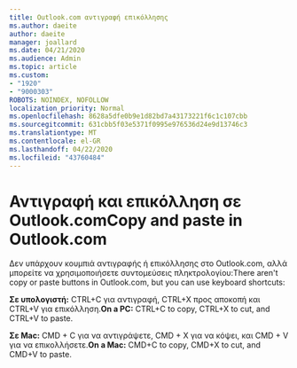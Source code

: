 ```yaml
---
title: Outlook.com αντιγραφή επικόλλησης
ms.author: daeite
author: daeite
manager: joallard
ms.date: 04/21/2020
ms.audience: Admin
ms.topic: article
ms.custom:
- "1920"
- "9000303"
ROBOTS: NOINDEX, NOFOLLOW
localization_priority: Normal
ms.openlocfilehash: 8628a5dfe0b9e1d82bd7a43173221f6c1c107cbb
ms.sourcegitcommit: 631cbb5f03e5371f0995e976536d24e9d13746c3
ms.translationtype: MT
ms.contentlocale: el-GR
ms.lasthandoff: 04/22/2020
ms.locfileid: "43760484"
---
```

# <a name="copy-and-paste-in-outlookcom"></a><span data-ttu-id="bf93b-102">Αντιγραφή και επικόλληση σε Outlook.com</span><span class="sxs-lookup"><span data-stu-id="bf93b-102">Copy and paste in Outlook.com</span></span>

<span data-ttu-id="bf93b-103">Δεν υπάρχουν κουμπιά αντιγραφής ή επικόλλησης στο Outlook.com, αλλά μπορείτε να χρησιμοποιήσετε συντομεύσεις πληκτρολογίου:</span><span class="sxs-lookup"><span data-stu-id="bf93b-103">There aren't copy or paste buttons in Outlook.com, but you can use keyboard shortcuts:</span></span>

<span data-ttu-id="bf93b-104">**Σε υπολογιστή:** CTRL+C για αντιγραφή, CTRL+X προς αποκοπή και CTRL+V για επικόλληση.</span><span class="sxs-lookup"><span data-stu-id="bf93b-104">**On a PC:** CTRL+C to copy, CTRL+X to cut, and CTRL+V to paste.</span></span>

<span data-ttu-id="bf93b-105">**Σε Mac:** CMD + C για να αντιγράψετε, CMD + X για να κόψει, και CMD + V για να επικολλήσετε.</span><span class="sxs-lookup"><span data-stu-id="bf93b-105">**On a Mac:** CMD+C to copy, CMD+X to cut, and CMD+V to paste.</span></span>